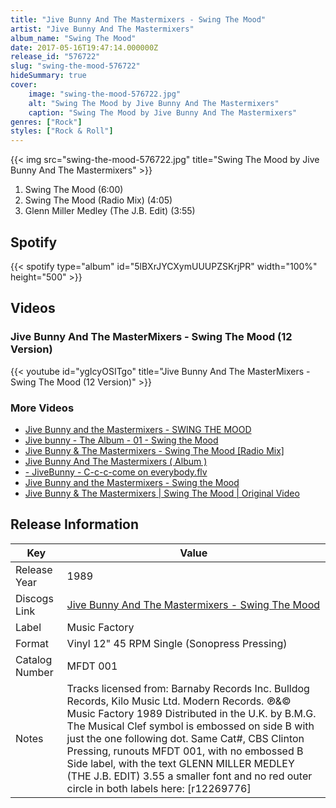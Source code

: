 ```yaml
---
title: "Jive Bunny And The Mastermixers - Swing The Mood"
artist: "Jive Bunny And The Mastermixers"
album_name: "Swing The Mood"
date: 2017-05-16T19:47:14.000000Z
release_id: "576722"
slug: "swing-the-mood-576722"
hideSummary: true
cover:
    image: "swing-the-mood-576722.jpg"
    alt: "Swing The Mood by Jive Bunny And The Mastermixers"
    caption: "Swing The Mood by Jive Bunny And The Mastermixers"
genres: ["Rock"]
styles: ["Rock & Roll"]
---
```


{{< img src="swing-the-mood-576722.jpg" title="Swing The Mood by Jive Bunny And The Mastermixers" >}}

<!-- section break -->

1. Swing The Mood (6:00)
2. Swing The Mood (Radio Mix) (4:05)
3. Glenn Miller Medley (The J.B. Edit) (3:55)

<!-- section break -->


## Spotify
{{< spotify type="album" id="5lBXrJYCXymUUUPZSKrjPR" width="100%" height="500" >}}



## Videos
### Jive Bunny And The MasterMixers - Swing The Mood (12 Version)
{{< youtube id="ygIcyOSITgo" title="Jive Bunny And The MasterMixers - Swing The Mood (12 Version)" >}}<br>

### More Videos

- [Jive Bunny and the Mastermixers - SWING THE MOOD](https://www.youtube.com/watch?v=d7zF10x8NWw)
- [Jive bunny - The Album - 01 - Swing the Mood](https://www.youtube.com/watch?v=aoi5sVsJqCY)
- [Jive Bunny & The Mastermixers - Swing The Mood [Radio Mix]](https://www.youtube.com/watch?v=OiAite3KcGw)
- [Jive Bunny And The Mastermixers ( Album )](https://www.youtube.com/watch?v=EmwhJS2i7uk)
- [- JiveBunny - C-c-c-come on everybody.flv](https://www.youtube.com/watch?v=7BI2qSpJipM)
- [Jive Bunny and the Mastermixers - Swing the Mood](https://www.youtube.com/watch?v=BCAlJnZFiWk)
- [Jive Bunny & The Mastermixers | Swing The Mood  | Original Video](https://www.youtube.com/watch?v=hTA6I6hn-z4)


## Release Information
|  Key           | Value                                                |
| ---------------| ---------------------------------------------------- |
| Release Year   | 1989                                   |
| Discogs Link   | [Jive Bunny And The Mastermixers - Swing The Mood](https://www.discogs.com/release/576722-Jive-Bunny-And-The-Mastermixers-Swing-The-Mood) |
| Label          | Music Factory |
| Format         | Vinyl 12" 45 RPM Single (Sonopress Pressing) |
| Catalog Number | MFDT 001 |
| Notes | Tracks licensed from: Barnaby Records Inc. Bulldog Records, Kilo Music Ltd. Modern Records.  ℗&© Music Factory 1989  Distributed in the U.K. by B.M.G.  The Musical Clef symbol is embossed on side B with just the one following dot.  Same Cat#, CBS Clinton Pressing, runouts MFDT 001, with no embossed B Side label, with the text GLENN MILLER MEDLEY (THE J.B. EDIT) 3.55 a smaller font and no red outer circle in both labels here: [r12269776] |